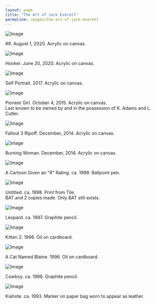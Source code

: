 ```yaml
---
layout: page
title: "The Art of Jack Everett"
permalink: /pages/the-art-of-jack-everett
---
```

![Image](/assets/images/art/art_number9.jpg)
<div class="bm-art-caption">#9. August 1, 2020. Acrylic on canvas.</div>

![Image](/assets/images/art/art_hooker.jpg)
<div class="bm-art-caption">Hooker. June 20, 2020. Acrylic on canvas.</div>

![Image](/assets/images/art/art_self.jpg)
<div class="bm-art-caption">Self Portrait. 2017. Acrylic on canvas.</div>

![Image](/assets/images/art/art_pgirl.jpg)
<div class="bm-art-caption">Pioneer Girl. October 4, 2015. Acrylic on canvas.<br />
Last known to be owned by and in the possession of K. Adams and L. Cutler.</div>

![Image](/assets/images/art/art_f3ripoff.jpg)
<div class="bm-art-caption">Fallout 3 Ripoff. December, 2014. Acrylic on canvas.</div>

![Image](/assets/images/art/art_bwoman.jpg)
<div class="bm-art-caption">Burning Woman. December, 2014. Acrylic on canvas.</div>

![Image](/assets/images/art/art_lasagna.jpg)
<div class="bm-art-caption">A Cartoon Given an "R" Rating. ca. 1999. Ballpoint pen.</div>

![Image](/assets/images/art/art_sun.jpg)
<div class="bm-art-caption">Untitled. ca. 1998. Print from Tile.<br />
BAT and 2 copies made. Only BAT still exists.</div>

![Image](/assets/images/art/art_leopard.jpg)
<div class="bm-art-caption">Leopard. ca. 1997. Graphite pencil.</div>

![Image](/assets/images/art/art_kitten2.jpg)
<div class="bm-art-caption">Kitten 2. 1996. Oil on cardboard.</div>

![Image](/assets/images/art/art_kitten1.jpg)
<div class="bm-art-caption">A Cat Named Blaine. 1996. Oil on cardboard.</div>

![Image](/assets/images/art/art_cowboy.jpg)
<div class="bm-art-caption">Cowboy. ca. 1996. Graphite pencil.</div>

![Image](/assets/images/art/art_kiahote.jpg)
<div class="bm-art-caption">Kiahote. ca. 1993. Marker on paper bag worn to appear as leather.</div>

